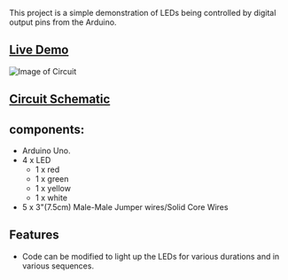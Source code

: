 This project is a simple demonstration of LEDs being controlled by digital output pins from the Arduino.

## [Live Demo]()

![Image of Circuit]()

## [Circuit Schematic]()

## components:
- Arduino Uno.
- 4 x LED
  - 1 x red
  - 1 x green
  - 1 x yellow
  - 1 x white
- 5 x 3"(7.5cm) Male-Male Jumper wires/Solid Core Wires

## Features

- Code can be modified to light up the LEDs for various durations and in various sequences.